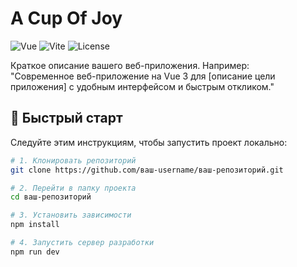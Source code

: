# A Cup Of Joy

![Vue](https://img.shields.io/badge/Vue-3-4FC08D?logo=vuedotjs&logoColor=white)
![Vite](https://img.shields.io/badge/Vite-4-646CFF?logo=vite&logoColor=white)
![License](https://img.shields.io/badge/License-MIT-blue)

Краткое описание вашего веб-приложения. Например:  
"Современное веб-приложение на Vue 3 для [описание цели приложения] с удобным интерфейсом и быстрым откликом."

## 🚀 Быстрый старт

Следуйте этим инструкциям, чтобы запустить проект локально:

```bash
# 1. Клонировать репозиторий
git clone https://github.com/ваш-username/ваш-репозиторий.git

# 2. Перейти в папку проекта
cd ваш-репозиторий

# 3. Установить зависимости
npm install

# 4. Запустить сервер разработки
npm run dev
